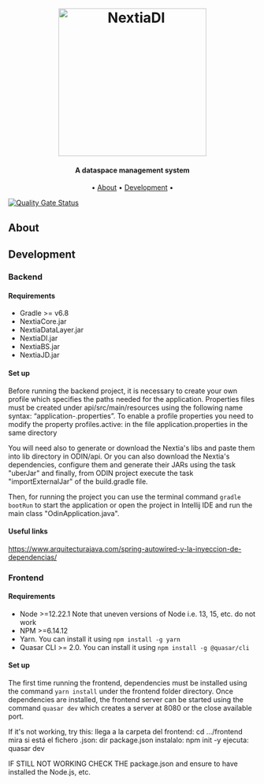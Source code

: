 <h1 align="center">
  <a href="https://www.essi.upc.edu/dtim/odin/"><img src="https://github.com/dtim-upc/newODIN/blob/master/logos/ODIN.svg" alt="NextiaDI" width="300">
  </a>
</h1>

<h4 align="center">A dataspace management system</a></h4>
<p align="center">
  • <a href="#about">About</a> •
  <a href="#development">Development</a> •
</p>


[![Quality Gate Status](https://sonarcloud.io/api/project_badges/measure?project=dtim-upc_newODIN&metric=alert_status)](https://sonarcloud.io/dashboard?id=dtim-upc_newODIN)

## About

## Development

### Backend

#### Requirements

* Gradle >= v6.8
* NextiaCore.jar
* NextiaDataLayer.jar
* NextiaDI.jar
* NextiaBS.jar
* NextiaJD.jar

#### Set up

Before running the backend project, it is necessary to create your own profile which specifies the paths needed for the application. Properties files must be created under api/src/main/resources using the following name syntax: “application-<Profile name>.properties”. To enable a profile properties you need to modify the property  profiles.active: <Profile name> in the file application.properties in the same directory 

You will need also to generate or download the Nextia's libs and paste them into lib directory in ODIN/api. Or you can also download the Nextia's dependencies, configure them and generate their JARs using the task "uberJar" and finally, from ODIN project execute the task "importExternalJar" of the build.gradle file.

Then, for running the project you can use the terminal command `gradle bootRun` to start the application or open the project in Intellij IDE and run the main class "OdinApplication.java".

#### Useful links

https://www.arquitecturajava.com/spring-autowired-y-la-inyeccion-de-dependencias/

### Frontend

#### Requirements

* Node >=12.22.1  Note that uneven versions of Node i.e. 13, 15, etc. do not work
* NPM >=6.14.12
* Yarn. You can install it using `npm install -g yarn`
* Quasar CLI >= 2.0. You can install it using `npm install -g @quasar/cli`

#### Set up

The first time running the frontend, dependencies must be installed using the command `yarn install` under the frontend folder directory. Once dependencies are installed, the frontend server can be started using the command `quasar dev` which creates a server at 8080 or the close available port.

If it's not working, try this:
llega a la carpeta del frontend: cd .../frontend
mira si está el fichero .json: dir package.json
instalalo: npm init -y
ejecuta: quasar dev

IF STILL NOT WORKING CHECK THE package.json and ensure to have installed the Node.js, etc.
